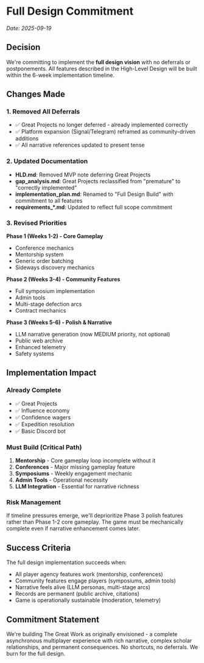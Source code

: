 # Full Design Commitment
*Date: 2025-09-19*

## Decision

We're committing to implement the **full design vision** with no deferrals or postponements. All features described in the High-Level Design will be built within the 6-week implementation timeline.

## Changes Made

### 1. Removed All Deferrals
- ✅ Great Projects no longer deferred - already implemented correctly
- ✅ Platform expansion (Signal/Telegram) reframed as community-driven additions
- ✅ All narrative references updated to present tense

### 2. Updated Documentation
- **HLD.md**: Removed MVP note deferring Great Projects
- **gap_analysis.md**: Great Projects reclassified from "premature" to "correctly implemented"
- **implementation_plan.md**: Renamed to "Full Design Build" with commitment to all features
- **requirements_*.md**: Updated to reflect full scope commitment

### 3. Revised Priorities

**Phase 1 (Weeks 1-2) - Core Gameplay**
- Conference mechanics
- Mentorship system
- Generic order batching
- Sideways discovery mechanics

**Phase 2 (Weeks 3-4) - Community Features**
- Full symposium implementation
- Admin tools
- Multi-stage defection arcs
- Contract mechanics

**Phase 3 (Weeks 5-6) - Polish & Narrative**
- LLM narrative generation (now MEDIUM priority, not optional)
- Public web archive
- Enhanced telemetry
- Safety systems

## Implementation Impact

### Already Complete
- ✅ Great Projects
- ✅ Influence economy
- ✅ Confidence wagers
- ✅ Expedition resolution
- ✅ Basic Discord bot

### Must Build (Critical Path)
1. **Mentorship** - Core gameplay loop incomplete without it
2. **Conferences** - Major missing gameplay feature
3. **Symposiums** - Weekly engagement mechanic
4. **Admin Tools** - Operational necessity
5. **LLM Integration** - Essential for narrative richness

### Risk Management
If timeline pressures emerge, we'll deprioritize Phase 3 polish features rather than Phase 1-2 core gameplay. The game must be mechanically complete even if narrative enhancement comes later.

## Success Criteria

The full design implementation succeeds when:
- All player agency features work (mentorship, conferences)
- Community features engage players (symposiums, admin tools)
- Narrative feels alive (LLM personas, multi-stage arcs)
- Records are permanent (public archive, citations)
- Game is operationally sustainable (moderation, telemetry)

## Commitment Statement

We're building The Great Work as originally envisioned - a complete asynchronous multiplayer experience with rich narrative, complex scholar relationships, and permanent consequences. No shortcuts, no deferrals. We burn for the full design.